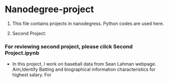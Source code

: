 # Nanodegree-project
1. This file contains  projects in nanodegress. Python codes are used here.

2. Second Project: 
  ### For reviewing second project, please cilck Second Project.ipynb
  * In this project, I work on baseball data from Sean Lahman webpage. Aim,Identify Batting and biographical information     characteristics for highest salary. For

